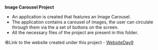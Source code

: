 <b>Image Carousel Project</b></br>
- An application is created that features an Image Carousel.</br>
- The application contains a carousel of images, the user can circulate through them via the a set of buttons on the screen.</br>
- All the necessary files of the project are present in this folder.</br>

🕸Link to the website created under this project - [WebsiteDay9](https://steady-monstera-a070a6.netlify.app)
